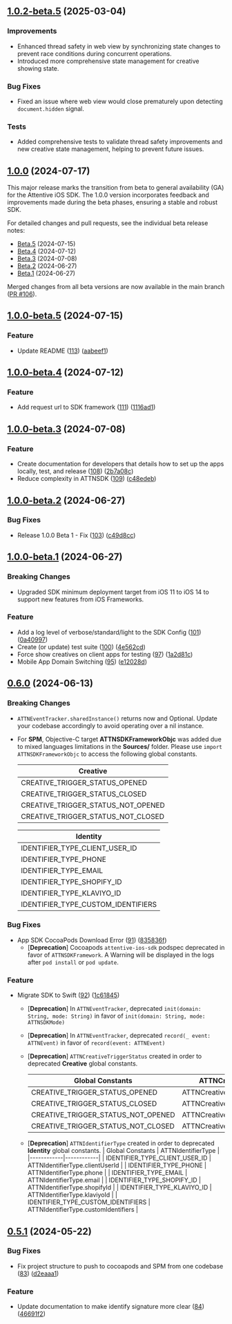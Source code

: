 ## [1.0.2-beta.5](https://github.com/attentive-mobile/attentive-ios-sdk/compare/1.0.0...1.0.2-beta.5) (2025-03-04)

### Improvements
* Enhanced thread safety in web view by synchronizing state changes to prevent race conditions during concurrent operations.
* Introduced more comprehensive state management for creative showing state.

### Bug Fixes
* Fixed an issue where web view would close prematurely upon detecting `document.hidden` signal.

### Tests
* Added comprehensive tests to validate thread safety improvements and new creative state management, helping to prevent future issues.

## [1.0.0](https://github.com/attentive-mobile/attentive-ios-sdk/compare/0.6.0...1.0.0) (2024-07-17)

This major release marks the transition from beta to general availability (GA) for the Attentive iOS SDK. The 1.0.0 version incorporates feedback and improvements made during the beta phases, ensuring a stable and robust SDK.

For detailed changes and pull requests, see the individual beta release notes:
- [Beta.5](https://github.com/attentive-mobile/attentive-ios-sdk/compare/1.0.0-beta.4...1.0.0-beta.5) (2024-07-15)
- [Beta.4](https://github.com/attentive-mobile/attentive-ios-sdk/compare/1.0.0-beta.3...1.0.0-beta.4) (2024-07-12)
- [Beta.3](https://github.com/attentive-mobile/attentive-ios-sdk/compare/1.0.0-beta.2...1.0.0-beta.3) (2024-07-08)
- [Beta.2](https://github.com/attentive-mobile/attentive-ios-sdk/compare/1.0.0-beta.1...1.0.0-beta.2) (2024-06-27)
- [Beta.1](https://github.com/attentive-mobile/attentive-ios-sdk/compare/0.6.0...1.0.0-beta.1) (2024-06-27)

Merged changes from all beta versions are now available in the main branch ([PR #106](https://github.com/attentive-mobile/attentive-ios-sdk/pull/106)).

## [1.0.0-beta.5](https://github.com/attentive-mobile/attentive-ios-sdk/compare/1.0.0-beta.4...1.0.0-beta.5) (2024-07-15)

### Feature
* Update README ([113](https://github.com/attentive-mobile/attentive-ios-sdk/pull/113)) ([aabeef1](https://github.com/attentive-mobile/attentive-ios-sdk/commit/aabeef1fe453212df624c5b8f0687c4c87fb571b))

## [1.0.0-beta.4](https://github.com/attentive-mobile/attentive-ios-sdk/compare/1.0.0-beta.3...1.0.0-beta.4) (2024-07-12)

### Feature
* Add request url to SDK framework ([111](https://github.com/attentive-mobile/attentive-ios-sdk/pull/111)) ([1116ad1](https://github.com/attentive-mobile/attentive-ios-sdk/commit/1116ad1a24d495a22ab06b77c62d11a237cff9d1))

## [1.0.0-beta.3](https://github.com/attentive-mobile/attentive-ios-sdk/compare/1.0.0-beta.2...1.0.0-beta.3) (2024-07-08)

### Feature
* Create documentation for developers that details how to set up the apps locally, test, and release ([108](https://github.com/attentive-mobile/attentive-ios-sdk/pull/108)) ([2b7a08c](https://github.com/attentive-mobile/attentive-ios-sdk/commit/2b7a08cef032942ba4848b662fc86f71453f03dc))
* Reduce complexity in ATTNSDK ([109](https://github.com/attentive-mobile/attentive-ios-sdk/pull/109)) ([c48edeb](https://github.com/attentive-mobile/attentive-ios-sdk/commit/c48edeb25d3798b0553cc00cd85a17c47e4890bb))

## [1.0.0-beta.2](https://github.com/attentive-mobile/attentive-ios-sdk/compare/1.0.0-beta.1...1.0.0-beta.2) (2024-06-27)

### Bug Fixes
* Release 1.0.0 Beta 1 - Fix ([103](https://github.com/attentive-mobile/attentive-ios-sdk/pull/103)) ([c49d8cc](https://github.com/attentive-mobile/attentive-ios-sdk/commit/c49d8cca52d77a1fc2441ccc0896f97c67ae08dd))

## [1.0.0-beta.1](https://github.com/attentive-mobile/attentive-ios-sdk/compare/0.6.0...1.0.0-beta.1) (2024-06-27)

### Breaking Changes
* Upgraded SDK minimum deployment target from iOS 11 to iOS 14 to support new features from iOS Frameworks.

### Feature
* Add a log level of verbose/standard/light to the SDK Config ([101](https://github.com/attentive-mobile/attentive-ios-sdk/pull/101)) ([0a40997](https://github.com/attentive-mobile/attentive-ios-sdk/commit/0a40997e62803d83731cc35d3b9c95aa5996893f))
* Create (or update) test suite ([100](https://github.com/attentive-mobile/attentive-ios-sdk/pull/100)) ([4e562cd](https://github.com/attentive-mobile/attentive-ios-sdk/commit/4e562cd93f4e17f6f7fd3498076895ec5e8e6fa8))
* Force show creatives on client apps for testing ([97](https://github.com/attentive-mobile/attentive-ios-sdk/pull/97)) ([1a2d81c](https://github.com/attentive-mobile/attentive-ios-sdk/commit/1a2d81cbfbb440638f5c5342225aeb58f11a236e))
* Mobile App Domain Switching ([95](https://github.com/attentive-mobile/attentive-ios-sdk/pull/95)) ([e12028d](e12028d7892ca5fbd785e26b05dfeda4ab187024))

## [0.6.0](https://github.com/attentive-mobile/attentive-ios-sdk/compare/0.5.1...0.6.0) (2024-06-13)

### Breaking Changes
* `ATTNEventTracker.sharedInstance()` returns now and Optional. Update your codebase accordingly to avoid operating over a nil instance.
* For **SPM**, Objective-C target **ATTNSDKFrameworkObjc** was added due to mixed languages limitations in the **Sources/** folder. Please use `import ATTNSDKFrameworkObjc` to access the following global constants.

  | Creative   |
  |------------|
  | CREATIVE_TRIGGER_STATUS_OPENED |
  | CREATIVE_TRIGGER_STATUS_CLOSED |
  | CREATIVE_TRIGGER_STATUS_NOT_OPENED |
  | CREATIVE_TRIGGER_STATUS_NOT_CLOSED |

  | Identity   |
  |------------|
  | IDENTIFIER_TYPE_CLIENT_USER_ID |
  | IDENTIFIER_TYPE_PHONE |
  | IDENTIFIER_TYPE_EMAIL |
  | IDENTIFIER_TYPE_SHOPIFY_ID |
  | IDENTIFIER_TYPE_KLAVIYO_ID |
  | IDENTIFIER_TYPE_CUSTOM_IDENTIFIERS |

### Bug Fixes

* App SDK CocoaPods Download Error ([91](https://github.com/attentive-mobile/attentive-ios-sdk/pull/91)) ([835836f](https://github.com/attentive-mobile/attentive-ios-sdk/commit/835836f8b7268bdb357d2c88fdefea67571ff2de))
  * [**Deprecation**] Cocoapods `attentive-ios-sdk` podspec deprecated in favor of `ATTNSDKFramework`. A Warning will be displayed in the logs after `pod install` or `pod update`.

### Feature

* Migrate SDK to Swift ([92](https://github.com/attentive-mobile/attentive-ios-sdk/pull/92)) ([1c61845](https://github.com/attentive-mobile/attentive-ios-sdk/commit/1c61845c024ebd26ba4b0965ec4939789e76b097))

    * [**Deprecation**] In `ATTNEventTracker`, deprecated `init(domain: String, mode: String)` in favor of `init(domain: String, mode: ATTNSDKMode)`
    * [**Deprecation**] In `ATTNEventTracker`, deprecated `record(_ event: ATTNEvent)` in favor of `record(event: ATTNEvent)`
    * [**Deprecation**] `ATTNCreativeTriggerStatus` created in order to deprecated **Creative** global constants.

      | Global Constants | ATTNCreativeTriggerStatus |  
      |------------|------------|
      | CREATIVE_TRIGGER_STATUS_OPENED | ATTNCreativeTriggerStatus.opened |
      | CREATIVE_TRIGGER_STATUS_CLOSED | ATTNCreativeTriggerStatus.closed |
      | CREATIVE_TRIGGER_STATUS_NOT_OPENED | ATTNCreativeTriggerStatus.notOpened | 
      | CREATIVE_TRIGGER_STATUS_NOT_CLOSED | ATTNCreativeTriggerStatus.notClosed |

    * [**Deprecation**] `ATTNIdentifierType` created in order to deprecated **Identity** global constants.
      | Global Constants | ATTNIdentifierType |  
      |------------|------------|
      | IDENTIFIER_TYPE_CLIENT_USER_ID | ATTNIdentifierType.clientUserId |
      | IDENTIFIER_TYPE_PHONE | ATTNIdentifierType.phone |
      | IDENTIFIER_TYPE_EMAIL | ATTNIdentifierType.email | 
      | IDENTIFIER_TYPE_SHOPIFY_ID | ATTNIdentifierType.shopifyId |
      | IDENTIFIER_TYPE_KLAVIYO_ID | ATTNIdentifierType.klaviyoId | 
      | IDENTIFIER_TYPE_CUSTOM_IDENTIFIERS | ATTNIdentifierType.customIdentifiers |
    

## [0.5.1](https://github.com/attentive-mobile/attentive-ios-sdk/compare/0.5.0...0.5.1) (2024-05-22)

### Bug Fixes

* Fix project structure to push to cocoapods and SPM from one codebase ([83](https://github.com/attentive-mobile/attentive-ios-sdk/pull/83)) ([d2eaaa1](https://github.com/attentive-mobile/attentive-ios-sdk/commit/d2eaaa181f4d4a2e5b99b8a1e83c447f2e681be1))

### Feature

* Update documentation to make identify signature more clear ([84](https://github.com/attentive-mobile/attentive-ios-sdk/pull/84)) ([46691f2](https://github.com/attentive-mobile/attentive-ios-sdk/commit/46691f276e02add53c6f6a0af5cd1c13c04c9497))
